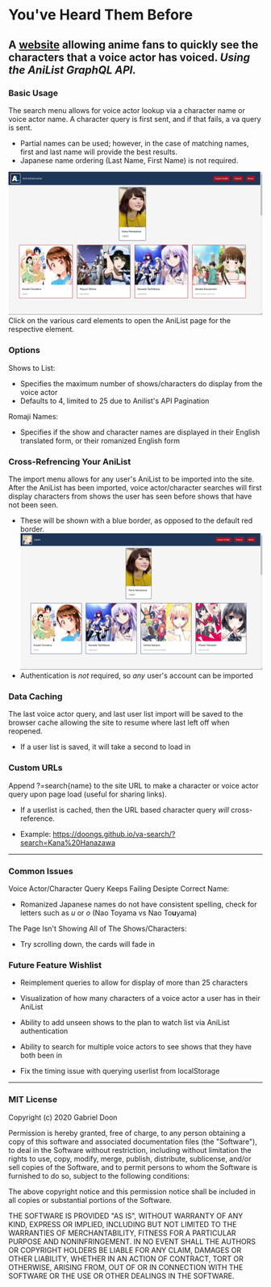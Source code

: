 # You've Heard Them Before
A [website](https://doongs.github.io/va-search/) allowing anime fans to quickly see the characters that a voice actor has voiced.
*Using the AniList GraphQL API.*
---
### Basic Usage
The search menu allows for voice actor lookup via a character name or voice actor name. 
A character query is first sent, and if that fails, a va query is sent. 
- Partial names can be used; however, in the case of matching names, first and last name will provide the best results. 
- Japanese name ordering (Last Name, First Name) is not required.

![Screenshot of a basic voice actor search for Kana Hanazawa](basicExample.PNG)
Click on the various card elements to open the AniList page for the respective element.
### Options
Shows to List:
- Specifies the maximum number of shows/characters do display from the voice actor 
- Defaults to 4, limited to 25 due to Anilist's API Pagination

Romaji Names:
- Specifies if the show and character names are displayed in their English translated form, or their romanized English form
### Cross-Refrencing Your AniList
The import menu allows for any user's AniList to be imported into the site. 
After the AniList has been imported, voice actor/character searches will first display characters from shows the user has seen before shows that have not been seen.
- These will be shown with a blue border, as opposed to the default red border.
![Screenshot of a cross-referenced voice actor search for Kana Hanazawa](listExample.PNG)
- Authentication is *not* required, so *any* user's account can be imported

### Data Caching
The last voice actor query, and last user list import will be saved to the browser cache allowing the site to resume where last left off when reopened. 
- If a user list is saved, it will take a second to load in

### Custom URLs
Append ?=search{name} to the site URL to make a character or voice actor query upon page load (useful for sharing links). 
- If a userlist is cached, then the URL based character query *will* cross-reference.

- Example: https://doongs.github.io/va-search/?search=Kana%20Hanazawa
---
### Common Issues
Voice Actor/Character Query Keeps Failing Desipte Correct Name:
- Romanized Japanese names do not have consistent spelling, check for letters such as *u* or *o* (Nao Toyama vs Nao To**u**yama)

The Page Isn't Showing All of The Shows/Characters:
- Try scrolling down, the cards will fade in 

### Future Feature Wishlist
- Reimplement queries to allow for display of more than 25 characters

- Visualization of how many characters of a voice actor a user has in their AniList

- Ability to add unseen shows to the plan to watch list via AniList authentication

- Ability to search for multiple voice actors to see shows that they have both been in

- Fix the timing issue with querying userlist from localStorage

---

### MIT License

Copyright (c) 2020 Gabriel Doon

Permission is hereby granted, free of charge, to any person obtaining a copy
of this software and associated documentation files (the "Software"), to deal
in the Software without restriction, including without limitation the rights
to use, copy, modify, merge, publish, distribute, sublicense, and/or sell
copies of the Software, and to permit persons to whom the Software is
furnished to do so, subject to the following conditions:

The above copyright notice and this permission notice shall be included in all
copies or substantial portions of the Software.

THE SOFTWARE IS PROVIDED "AS IS", WITHOUT WARRANTY OF ANY KIND, EXPRESS OR
IMPLIED, INCLUDING BUT NOT LIMITED TO THE WARRANTIES OF MERCHANTABILITY,
FITNESS FOR A PARTICULAR PURPOSE AND NONINFRINGEMENT. IN NO EVENT SHALL THE
AUTHORS OR COPYRIGHT HOLDERS BE LIABLE FOR ANY CLAIM, DAMAGES OR OTHER
LIABILITY, WHETHER IN AN ACTION OF CONTRACT, TORT OR OTHERWISE, ARISING FROM,
OUT OF OR IN CONNECTION WITH THE SOFTWARE OR THE USE OR OTHER DEALINGS IN THE
SOFTWARE.

